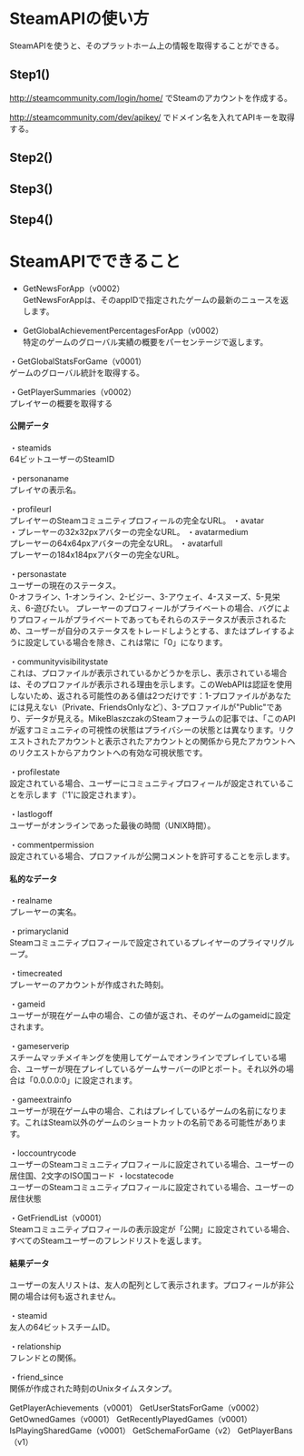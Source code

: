 # SteamAPIの使い方

SteamAPIを使うと、そのプラットホーム上の情報を取得することができる。

## Step1()

http://steamcommunity.com/login/home/ でSteamのアカウントを作成する。

http://steamcommunity.com/dev/apikey/ でドメイン名を入れてAPIキーを取得する。

## Step2()

## Step3()

## Step4()

# SteamAPIでできること

+ GetNewsForApp（v0002）  
GetNewsForAppは、そのappIDで指定されたゲームの最新のニュースを返します。

* GetGlobalAchievementPercentagesForApp（v0002）  
特定のゲームのグローバル実績の概要をパーセンテージで返します。

・GetGlobalStatsForGame（v0001）  
ゲームのグローバル統計を取得する。

・GetPlayerSummaries（v0002）  
プレイヤーの概要を取得する

#### 公開データ
・steamids  
64ビットユーザーのSteamID

・personaname  
プレイヤの表示名。

・profileurl  
プレイヤーのSteamコミュニティプロフィールの完全なURL。
・avatar  
・プレーヤーの32x32pxアバターの完全なURL。
・avatarmedium  
プレーヤーの64x64pxアバターの完全なURL。
・avatarfull  
プレーヤーの184x184pxアバターの完全なURL。

・personastate  
ユーザーの現在のステータス。  
0-オフライン、1-オンライン、2-ビジー、3-アウェイ、4-スヌーズ、5-見栄え、6-遊びたい。
プレーヤーのプロフィールがプライベートの場合、バグによりプロフィールがプライベートであってもそれらのステータスが表示されるため、ユーザーが自分のステータスをトレードしようとする、またはプレイするように設定している場合を除き、これは常に「0」になります。

・communityvisibilitystate  
これは、プロファイルが表示されているかどうかを示し、表示されている場合は、そのプロファイルが表示される理由を示します。このWebAPIは認証を使用しないため、返される可能性のある値は2つだけです：1-プロファイルがあなたには見えない（Private、FriendsOnlyなど）、3-プロファイルが"Public"であり、データが見える。MikeBlaszczakのSteamフォーラムの記事では、「このAPIが返すコミュニティの可視性の状態はプライバシーの状態とは異なります。リクエストされたアカウントと表示されたアカウントとの関係から見たアカウントへのリクエストからアカウントへの有効な可視状態です。

・profilestate  
設定されている場合、ユーザーにコミュニティプロフィールが設定されていることを示します（'1'に設定されます）。

・lastlogoff  
ユーザーがオンラインであった最後の時間（UNIX時間）。

・commentpermission  
設定されている場合、プロファイルが公開コメントを許可することを示します。

#### 私的なデータ
・realname  
プレーヤーの実名。

・primaryclanid  
Steamコミュニティプロフィールで設定されているプレイヤーのプライマリグループ。

・timecreated  
プレーヤーのアカウントが作成された時刻。

・gameid  
ユーザーが現在ゲーム中の場合、この値が返され、そのゲームのgameidに設定されます。

・gameserverip  
スチームマッチメイキングを使用してゲームでオンラインでプレイしている場合、ユーザーが現在プレイしているゲームサーバーのIPとポート。それ以外の場合は「0.0.0.0:0」に設定されます。

・gameextrainfo  
ユーザーが現在ゲーム中の場合、これはプレイしているゲームの名前になります。これはSteam以外のゲームのショートカットの名前である可能性があります。

・loccountrycode  
ユーザーのSteamコミュニティプロフィールに設定されている場合、ユーザーの居住国、2文字のISO国コード
・locstatecode  
ユーザーのSteamコミュニティプロフィールに設定されている場合、ユーザーの居住状態

・GetFriendList（v0001）  
Steamコミュニティプロフィールの表示設定が「公開」に設定されている場合、すべてのSteamユーザーのフレンドリストを返します。

#### 結果データ
ユーザーの友人リストは、友人の配列として表示されます。プロフィールが非公開の場合は何も返されません。

・steamid  
友人の64ビットスチームID。

・relationship  
フレンドとの関係。

・friend_since  
関係が作成された時刻のUnixタイムスタンプ。

GetPlayerAchievements（v0001）
GetUserStatsForGame（v0002）
GetOwnedGames（v0001）
GetRecentlyPlayedGames（v0001）
IsPlayingSharedGame（v0001）
GetSchemaForGame（v2）
GetPlayerBans（v1）
